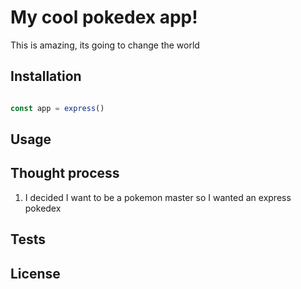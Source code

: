 # My cool pokedex app!

This is amazing, its going to change the world

## Installation

```js

const app = express()

```

## Usage

## Thought process

1. I decided I want to be a pokemon master so I wanted an express pokedex

## Tests



## License